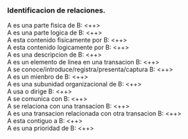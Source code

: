 ### Identificacion de relaciones.  

A es una parte fisica de B: <++>  
A es una parte logica de B: <++>  
A esta contenido fisicamente por B: <++>  
A esta contenido logicamente por B: <++>  
A es una descripcion de B: <++>  
A es un elemento de linea en una transacion B: <++>  
A se conoce/introduce/registra/presenta/captura B: <++>  
A es un mienbro de B: <++>  
A es una subunidad organizacional de B: <++>  
A usa o dirige B: <++>  
A se comunica con B: <++>  
A se relaciona con una transacion B: <++>  
A es una transacion relacionada con otra transacion B: <++>  
A esta contiguo a B: <++>  
A es una prioridad de B: <++>  

